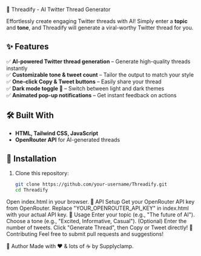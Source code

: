 🚀 Threadify - AI Twitter Thread Generator  

Effortlessly create engaging Twitter threads with AI! Simply enter a **topic** and **tone**, and Threadify will generate a viral-worthy Twitter thread for you.  

## ✨ Features  
✅ **AI-powered Twitter thread generation** – Generate high-quality threads instantly  
✅ **Customizable tone & tweet count** – Tailor the output to match your style  
✅ **One-click Copy & Tweet buttons** – Easily share your thread  
✅ **Dark mode toggle 🌙** – Switch between light and dark themes  
✅ **Animated pop-up notifications** – Get instant feedback on actions  
 

## 🛠 Built With  
- **HTML, Tailwind CSS, JavaScript**  
- **OpenRouter API** for AI-generated threads  

## 🔧 Installation  
1. Clone this repository:  
   ```bash
   git clone https://github.com/your-username/Threadify.git
   cd Threadify
Open index.html in your browser.
🔑 API Setup
Get your OpenRouter API key from OpenRouter.
Replace "YOUR_OPENROUTER_API_KEY" in index.html with your actual API key.
📜 Usage
Enter your topic (e.g., "The future of AI").
Choose a tone (e.g., "Excited, Informative, Casual").
(Optional) Enter the number of tweets.
Click "Generate Thread", then Copy or Tweet directly!
🖤 Contributing
Feel free to submit pull requests and suggestions!

🔗 Author
Made with ❤️ & lots of ☕ by Supplyclamp.


